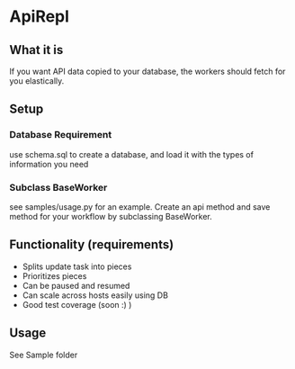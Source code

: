 # ApiRepl

## What it is
If you want API data copied to your database, the workers should fetch for you elastically.

## Setup
### Database Requirement
use schema.sql to create a database, and load it with the types of information you need
### Subclass BaseWorker
see samples/usage.py for an example.
Create an api method and save method for your workflow by subclassing BaseWorker.

## Functionality (requirements)
* Splits update task into pieces
* Prioritizes pieces
* Can be paused and resumed
* Can scale across hosts easily using DB
* Good test coverage (soon :) )

## Usage
See Sample folder
